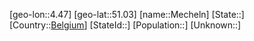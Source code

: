 ﻿---
location: [51.03,4.47]
type: City
tags:
- geo/City


SpocWebEntityId: 32364
isDeleted: false
confidential: public

---
[geo-lon::4.47]
[geo-lat::51.03]
[name::Mecheln]
[State::]
[Country::[Belgium](geo/Continent/Europe/Belgium.md)]
[StateId::]
[Population::]
[Unknown::]

